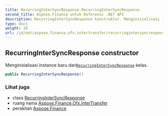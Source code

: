 ```yaml
---
title: RecurringInterSyncResponse.RecurringInterSyncResponse
second_title: Aspose.Finance untuk Referensi .NET API
description: RecurringInterSyncResponse konstruktor. Menginisialisasi instance baru dariRecurringInterSyncResponse kelas.
type: docs
weight: 10
url: /id/net/aspose.finance.ofx.intertransfer/recurringintersyncresponse/recurringintersyncresponse/
---
```

## RecurringInterSyncResponse constructor

Menginisialisasi instance baru dari[`RecurringInterSyncResponse`](../) kelas.

```csharp
public RecurringInterSyncResponse()
```

### Lihat juga

* class [RecurringInterSyncResponse](../)
* ruang nama [Aspose.Finance.Ofx.InterTransfer](../../recurringintersyncresponse/)
* perakitan [Aspose.Finance](../../../)


